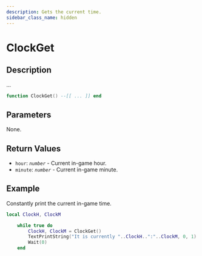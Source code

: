 ```yaml
---
description: Gets the current time.
sidebar_class_name: hidden
---
```


# ClockGet

## Description

...

```lua
function ClockGet() --[[ ... ]] end
```

## Parameters

None.

## Return Values

- `hour`: _`number`_ - Current in-game hour.
- `minute`: _`number`_ - Current in-game minute.

## Example

Constantly print the current in-game time.

```lua
local ClockH, ClockM

	while true do
		ClockH, ClockM = ClockGet()
		TextPrintString("It is currently "..ClockH..":"..ClockM, 0, 1)
		Wait(0)
	end
```

